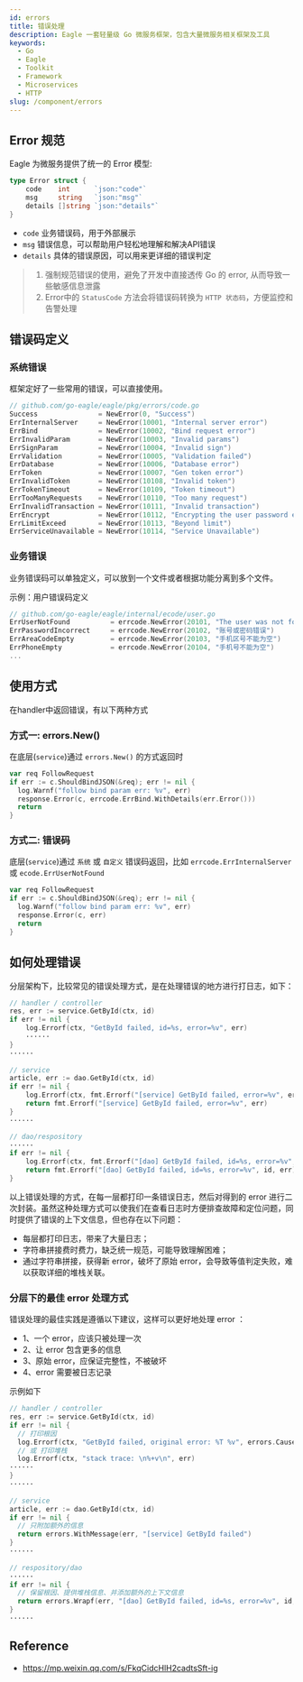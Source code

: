 ```yaml
---
id: errors
title: 错误处理
description: Eagle 一套轻量级 Go 微服务框架，包含大量微服务相关框架及工具
keywords:
  - Go
  - Eagle
  - Toolkit
  - Framework
  - Microservices
  - HTTP
slug: /component/errors
---
```


## Error 规范

Eagle 为微服务提供了统一的 Error 模型:

```go
type Error struct {
	code    int      `json:"code"`
	msg     string   `json:"msg"`
	details []string `json:"details"`
}
```

- `code` 业务错误码，用于外部展示
- `msg` 错误信息，可以帮助用户轻松地理解和解决API错误
- `details` 具体的错误原因，可以用来更详细的错误判定

> 1. 强制规范错误的使用，避免了开发中直接透传 Go 的 error, 从而导致一些敏感信息泄露  
> 2. Error中的 `StatusCode` 方法会将错误码转换为 `HTTP 状态码`，方便监控和告警处理

## 错误码定义

### 系统错误

框架定好了一些常用的错误，可以直接使用。

```go
// github.com/go-eagle/eagle/pkg/errors/code.go
Success               = NewError(0, "Success")
ErrInternalServer     = NewError(10001, "Internal server error")
ErrBind               = NewError(10002, "Bind request error")
ErrInvalidParam       = NewError(10003, "Invalid params")
ErrSignParam          = NewError(10004, "Invalid sign")
ErrValidation         = NewError(10005, "Validation failed")
ErrDatabase           = NewError(10006, "Database error")
ErrToken              = NewError(10007, "Gen token error")
ErrInvalidToken       = NewError(10108, "Invalid token")
ErrTokenTimeout       = NewError(10109, "Token timeout")
ErrTooManyRequests    = NewError(10110, "Too many request")
ErrInvalidTransaction = NewError(10111, "Invalid transaction")
ErrEncrypt            = NewError(10112, "Encrypting the user password error")
ErrLimitExceed        = NewError(10113, "Beyond limit")
ErrServiceUnavailable = NewError(10114, "Service Unavailable")
```

### 业务错误

业务错误码可以单独定义，可以放到一个文件或者根据功能分离到多个文件。

示例：用户错误码定义

```go
// github.com/go-eagle/eagle/internal/ecode/user.go
ErrUserNotFound          = errcode.NewError(20101, "The user was not found.")
ErrPasswordIncorrect     = errcode.NewError(20102, "账号或密码错误")
ErrAreaCodeEmpty         = errcode.NewError(20103, "手机区号不能为空")
ErrPhoneEmpty            = errcode.NewError(20104, "手机号不能为空")
...
```

## 使用方式

在handler中返回错误，有以下两种方式

### 方式一: errors.New()

在底层(`service`)通过 `errors.New()` 的方式返回时

```go
var req FollowRequest
if err := c.ShouldBindJSON(&req); err != nil {
  log.Warnf("follow bind param err: %v", err)
  response.Error(c, errcode.ErrBind.WithDetails(err.Error()))
  return
}
```

### 方式二: 错误码

底层(`service`)通过 `系统` 或 `自定义` 错误码返回，比如 `errcode.ErrInternalServer` 或 `ecode.ErrUserNotFound`

```go
var req FollowRequest
if err := c.ShouldBindJSON(&req); err != nil {
  log.Warnf("follow bind param err: %v", err)
  response.Error(c, err)
  return
}
```

## 如何处理错误

分层架构下，比较常见的错误处理方式，是在处理错误的地方进行打日志，如下：

```go
// handler / controller
res, err := service.GetById(ctx, id)
if err != nil {
    log.Errorf(ctx, "GetById failed, id=%s, error=%v", err)
    ······
}
······
  
// service  
article, err := dao.GetById(ctx, id)
if err != nil {
    log.Errorf(ctx, fmt.Errorf("[service] GetById failed, error=%v", err))
    return fmt.Errorf("[service] GetById failed, error=%v", err)
}
······

// dao/respository
······
if err != nil {
    log.Errorf(ctx, fmt.Errorf("[dao] GetById failed, id=%s, error=%v", id, err))
    return fmt.Errorf("[dao] GetById failed, id=%s, error=%v", id, err)
}
```

以上错误处理的方式，在每一层都打印一条错误日志，然后对得到的 error 进行二次封装。虽然这种处理方式可以使我们在查看日志时方便排查故障和定位问题，同时提供了错误的上下文信息，但也存在以下问题：

- 每层都打印日志，带来了大量日志；
- 字符串拼接费时费力，缺乏统一规范，可能导致理解困难；
- 通过字符串拼接，获得新 error，破坏了原始 error，会导致等值判定失败，难以获取详细的堆栈关联。

### 分层下的最佳 error 处理方式

错误处理的最佳实践是遵循以下建议，这样可以更好地处理 error ：

- 1、一个 error，应该只被处理一次
- 2、让 error 包含更多的信息
- 3、原始 error，应保证完整性，不被破坏
- 4、error 需要被日志记录

示例如下

```go
// handler / controller  
res, err := service.GetById(ctx, id)  
if err != nil {
  // 打印根因
  log.Errorf(ctx, "GetById failed, original error: %T %v", errors.Cause(err), errors.Cause(err))
  // 或 打印堆栈
  log.Errorf(ctx, "stack trace: \n%+v\n", err)  
······  
}  
······  
  
// service  
article, err := dao.GetById(ctx, id)  
if err != nil {
  // 只附加额外的信息
  return errors.WithMessage(err, "[service] GetById failed")  
}  
······  
  
// respository/dao
······  
if err != nil {
  // 保留根因、提供堆栈信息、并添加额外的上下文信息
  return errors.Wrapf(err, "[dao] GetById failed, id=%s, error=%v", id, err)  
}  
······
```

## Reference

- https://mp.weixin.qq.com/s/FkqCidcHlH2cadtsSft-ig

